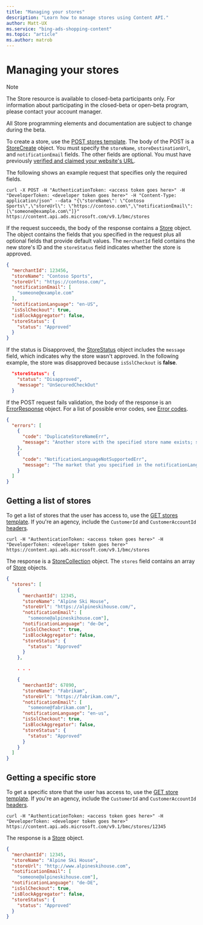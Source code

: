 ```yaml
---
title: "Managing your stores"
description: "Learn how to manage stores using Content API."
author: Matt-UX
ms.service: "bing-ads-shopping-content"
ms.topic: "article"
ms.author: matrob
---
```


# Managing your stores

> [!NOTE]
> The Store resource is available to closed-beta participants only. For information about participating in the closed-beta or open-beta program, please contact your account manager.
>
> All Store programming elements and documentation are subject to change during the beta.

To create a store, use the [POST stores template](store-resource.md#stores-template). The body of the POST is a [StoreCreate](store-resource.md#storecreate) object. You must specify the `storeName`, `storeDestinationUrl`, and `notificationEmail` fields. The other fields are optional. You must have previously <a href="https://help.ads.microsoft.com/#apex/3/en/50888/1" target="_blank">verified and claimed your website's URL</a>.

The following shows an example request that specifies only the required fields.

```curl
curl -X POST -H "AuthenticationToken: <access token goes here>" -H "DeveloperToken: <developer token goes here>" -H "Content-Type: application/json" --data "{\"storeName\": \"Contoso Sports\",\"storeUrl\": \"https://contoso.com\",\"notificationEmail\": [\"someone@example.com\"]}"  https://content.api.ads.microsoft.com/v9.1/bmc/stores
```

If the request succeeds, the body of the response contains a [Store](store-resource.md#store) object. The object contains the fields that you specified in the request plus all optional fields that provide default values. The `merchantId` field contains the new store's ID and the `storeStatus` field indicates whether the store is approved. 

```json
{
  "merchantId": 123456,
  "storeName": "Contoso Sports",
  "storeUrl": "https://contoso.com/",
  "notificationEmail": [
    "someone@example.com"
  ],
  "notificationLanguage": "en-US",
  "isSslCheckout": true,
  "isBlockAggregator": false,
  "storeStatus": {
    "status": "Approved"
  }
}
```

If the status is Disapproved, the [StoreStatus](store-resource.md#storestatus) object includes the `message` field, which indicates why the store wasn't approved. In the following example, the store was disapproved because `isSslCheckout` is **false**.

```json
  "storeStatus": {
    "status": "Disapproved",
    "message": "UnSecuredCheckOut"
  }
```

If the POST request fails validation, the body of the response is an [ErrorResponse](store-resource.md#errorresponse) object. For a list of possible error codes, see [Error codes](store-resource.md#error-codes).

```json
{
  "errors": [
    {
      "code": "DuplicateStoreNameErr",
      "message": "Another store with the specified store name exists; store names must be unique with Microsoft Merchant Center."
    },
    {
      "code": "NotificationLanguageNotSupportedErr",
      "message": "The market that you specified in the notificationLanguage field is not valid."
    }
  ]
}
```


## Getting a list of stores

To get a list of stores that the user has access to, use the [GET stores template](store-resource.md#stores-template). If you're an agency, include the `CustomerId` and `CustomerAccountId` [headers](store-resource.md#headers).

```curl
curl -H "AuthenticationToken: <access token goes here>" -H "DeveloperToken: <developer token goes here>"  https://content.api.ads.microsoft.com/v9.1/bmc/stores
```

The response is a [StoreCollection](store-resource.md#storecollection) object. The `stores` field contains an array of [Store](store-resource.md#store) objects.

```json
{
  "stores": [
    {
      "merchantId": 12345,
      "storeName": "Alpine Ski House",
      "storeUrl": "https://alpineskihouse.com/",
      "notificationEmail": [
        "someone@alpineskihouse.com"],
      "notificationLanguage": "de-De",
      "isSslCheckout": true,
      "isBlockAggregator": false,
      "storeStatus": {
        "status": "Approved"
      }
    },

    . . .

    {
      "merchantId": 67890,
      "storeName": "Fabrikam",
      "storeUrl": "https://fabrikam.com/",
      "notificationEmail": [
        "someone@fabrikam.com"],
      "notificationLanguage": "en-us",
      "isSslCheckout": true,
      "isBlockAggregator": false,
      "storeStatus": {
        "status": "Approved"
      }
    }
  ]
}
```


## Getting a specific store

To get a specific store that the user has access to, use the [GET store template](store-resource.md#storesmerchantid-template). If you're an agency, include the `CustomerId` and `CustomerAccountId` [headers](store-resource.md#headers).

```curl
curl -H "AuthenticationToken: <access token goes here>" -H "DeveloperToken: <developer token goes here>"  https://content.api.ads.microsoft.com/v9.1/bmc/stores/12345
```

The response is a [Store](store-resource.md#store) object.

```json
{
  "merchantId": 12345,
  "storeName": "Alpine Ski House",
  "storeUrl": "http://www.alpineskihouse.com",
  "notificationEmail": [
    "someone@alpineskihouse.com"],
  "notificationLanguage": "de-DE",
  "isSslCheckout": true,
  "isBlockAggregator": false,
  "storeStatus": {
    "status": "Approved"
  }
}
```
